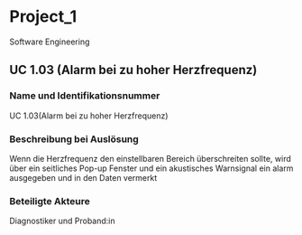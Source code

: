 # Project_1
Software Engineering

## UC 1.03 (Alarm bei zu hoher Herzfrequenz)
### Name und Identifikationsnummer
UC 1.03(Alarm bei zu hoher Herzfrequenz)

### Beschreibung bei Auslösung
Wenn die Herzfrequenz den einstellbaren Bereich überschreiten sollte, wird über ein seitliches Pop-up Fenster und ein akustisches Warnsignal ein alarm ausgegeben und in den Daten vermerkt

### Beteiligte Akteure
Diagnostiker und Proband:in

